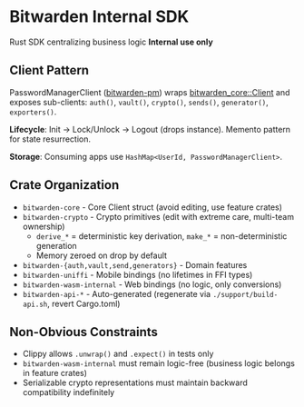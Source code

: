 # Bitwarden Internal SDK

Rust SDK centralizing business logic **Internal use only**

## Client Pattern

PasswordManagerClient ([bitwarden-pm](crates/bitwarden-pm/src/lib.rs)) wraps
[bitwarden_core::Client](crates/bitwarden-core/src/client/client.rs) and exposes sub-clients:
`auth()`, `vault()`, `crypto()`, `sends()`, `generator()`, `exporters()`.

**Lifecycle**: Init → Lock/Unlock → Logout (drops instance). Memento pattern for state resurrection.

**Storage**: Consuming apps use `HashMap<UserId, PasswordManagerClient>`.

## Crate Organization

- `bitwarden-core` - Core Client struct (avoid editing, use feature crates)
- `bitwarden-crypto` - Crypto primitives (edit with extreme care, multi-team ownership)
  - `derive_*` = deterministic key derivation, `make_*` = non-deterministic generation
  - Memory zeroed on drop by default
- `bitwarden-{auth,vault,send,generators}` - Domain features
- `bitwarden-uniffi` - Mobile bindings (no lifetimes in FFI types)
- `bitwarden-wasm-internal` - Web bindings (no logic, only conversions)
- `bitwarden-api-*` - Auto-generated (regenerate via `./support/build-api.sh`, revert Cargo.toml)

## Non-Obvious Constraints

- Clippy allows `.unwrap()` and `.expect()` in tests only
- `bitwarden-wasm-internal` must remain logic-free (business logic belongs in feature crates)
- Serializable crypto representations must maintain backward compatibility indefinitely
